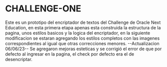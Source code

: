 # CHALLENGE-ONE
Este es un prototipo del encriptador de textos del Challenge de Oracle Next Education, en esta primera etapa apenas esta construida la estructura de la pagina, unos estilos basicos y la logica del encriptador, en la siguiente modificacion se estaran agregando los estilos completos con las imagenes correspondientes al igual que otras correcciones menores.
--Actualizacion 06/06/23--
Se agregaron mejoras esteticas y se corrigió el error de que por defecto al ingresar en la pagina, el check por defecto era el de desencriptar.
